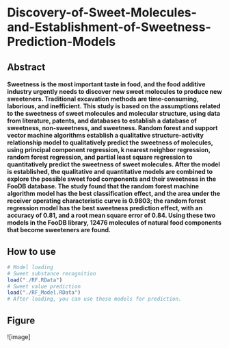 # Discovery-of-Sweet-Molecules-and-Establishment-of-Sweetness-Prediction-Models

## Abstract
#### Sweetness is the most important taste in food, and the food additive industry urgently needs to discover new sweet molecules to produce new sweeteners. Traditional excavation methods are time-consuming, laborious, and inefficient. This study is based on the assumptions related to the sweetness of sweet molecules and molecular structure, using data from literature, patents, and databases to establish a database of sweetness, non-sweetness, and sweetness. Random forest and support vector machine algorithms establish a qualitative structure-activity relationship model to qualitatively predict the sweetness of molecules, using principal component regression, k nearest neighbor regression, random forest regression, and partial least square regression to quantitatively predict the sweetness of sweet molecules. After the model is established, the qualitative and quantitative models are combined to explore the possible sweet food components and their sweetness in the FooDB database. The study found that the random forest machine algorithm model has the best classification effect, and the area under the receiver operating characteristic curve is 0.9803; the random forest regression model has the best sweetness prediction effect, with an accuracy of 0.81, and a root mean square error of 0.84. Using these two models in the FooDB library, 12476 molecules of natural food components that become sweeteners are found.

## How to use
```R
# Model loading
# Sweet substance recognition
load("./RF.RData")
# Sweet value prediction
load("./RF_Model.RData")
# After loading, you can use these models for prediction.
```
## Figure
![image]
